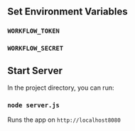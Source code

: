 ## Set Environment Variables

### `WORKFLOW_TOKEN`
### `WORKFLOW_SECRET`

## Start Server

In the project directory, you can run:

### `node server.js`

Runs the app on `http://localhost8080`
